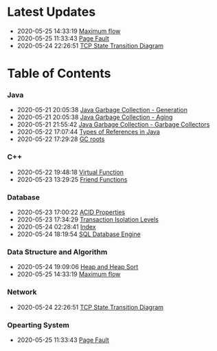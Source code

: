 # Latest Updates

 - 2020-05-25 14:33:19  [Maximum flow](dsa/max-flow.md) 
 - 2020-05-25 11:33:43  [Page Fault](os/page-fault.md) 
 - 2020-05-24 22:26:51  [TCP State Transition Diagram](network/tcp-state.md) 

# Table of Contents

### Java

 - 2020-05-21 20:05:38  [Java Garbage Collection - Generation](java/gc-generation.md) 
 - 2020-05-21 20:05:38  [Java Garbage Collection - Aging](java/gc-aging.md) 
 - 2020-05-21 21:55:42  [Java Garbage Collection - Garbage Collectors](java/gc-collector.md) 
 - 2020-05-22 17:07:44  [Types of References in Java](java/gc-references.md) 
 - 2020-05-22 17:29:28  [GC roots](java/gc-roots.md) 

### C++

 - 2020-05-22 19:48:18  [Virtual Function](cpp/virtual-func.md) 
 - 2020-05-23 13:29:25  [Friend Functions](cpp/friend_func.md) 

### Database

 - 2020-05-23 17:00:22  [ACID Properties](db/acid.md) 
 - 2020-05-23 17:34:29  [Transaction Isolation Levels](db/transcation-isolation.md) 
 - 2020-05-24 02:28:41  [Index](db/db-index.md) 
 - 2020-05-24 18:19:54  [SQL Database Engine](db/engine.md) 

### Data Structure and Algorithm

 - 2020-05-24 19:09:06  [Heap and Heap Sort](dsa/heap.md) 
 - 2020-05-25 14:33:19  [Maximum flow](dsa/max-flow.md) 

### Network

 - 2020-05-24 22:26:51  [TCP State Transition Diagram](network/tcp-state.md) 

### Opearting System

 - 2020-05-25 11:33:43  [Page Fault](os/page-fault.md) 

